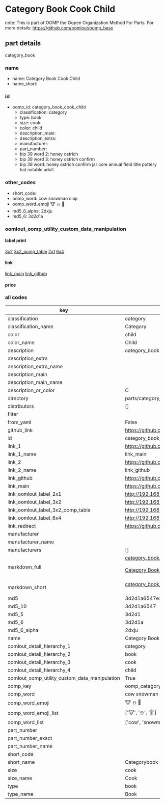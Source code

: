 # Category Book Cook Child  

note: This is part of OOMP the Oopen Organization Method For Parts. For more details: https://github.com/oomlout/oomp_base

##  part details
  



category_book



### name
* name: Category Book Cook Child
* name_short: 
### id
* oomp_id: category_book_cook_child
  * classification: category
  * type: book
  * size: cook
  * color: child
  * description_main: 
  * description_extra: 
  * manufacturer: 
  * part_number: 
  * bip 39 word 2: honey ostrich
  * bip 39 word 3: honey ostrich confirm
  * bip 39 word: honey ostrich confirm jar core annual field title pottery hat notable adult

### other_codes
* short_code: 
* oomp_word: cow snowman clap
* oomp_word_emoji :cow: :snowman: :clap:
* md5_6_alpha: 2dxju
* md5_6: 3d2d1a






### oomlout_oomp_utility_custom_data_manipulation
#### label print
[3x2](http://192.168.1.245:1112/?label=oomp%202dxju)
[3x2_oomp_table](http://192.168.1.108:1112/?label=oomp%202dxju)
[2x1](http://192.168.1.242:1112/?label=oomp%202dxju)
[6x4](http://192.168.1.55:1112/?label=oomp%202dxju)    

#### link

[link_main](https://github.com/oomlout/oomlout_oomp_version_1_messy/tree/main/parts/category_book_cook_child) [link_github](https://github.com/oomlout/oomlout_oomp_version_1_messy/tree/main/parts/category_book_cook_child)                             

#### price







### all codes 
| key | value |  
| --- | --- |  
| classification | category |  
| classification_name | Category |  
| color | child |  
| color_name | Child |  
| description | category_book |  
| description_extra |  |  
| description_extra_name |  |  
| description_main |  |  
| description_main_name |  |  
| description_or_color | C  |  
| directory | parts/category_book_cook_child |  
| distributors | [] |  
| filter |  |  
| from_yaml | False |  
| github_link | https://github.com/oomlout/oomlout_oomp_part_src/tree/main/parts/category_book_cook_child |  
| id | category_book_cook_child |  
| link_1 | https://github.com/oomlout/oomlout_oomp_version_1_messy/tree/main/parts/category_book_cook_child |  
| link_1_name | link_main |  
| link_2 | https://github.com/oomlout/oomlout_oomp_version_1_messy/tree/main/parts/category_book_cook_child |  
| link_2_name | link_github |  
| link_github | https://github.com/oomlout/oomlout_oomp_version_1_messy/tree/main/parts/category_book_cook_child |  
| link_main | https://github.com/oomlout/oomlout_oomp_version_1_messy/tree/main/parts/category_book_cook_child |  
| link_oomlout_label_2x1 | http://192.168.1.242:1112/?label=oomp%202dxju |  
| link_oomlout_label_3x2 | http://192.168.1.245:1112/?label=oomp%202dxju |  
| link_oomlout_label_3x2_oomp_table | http://192.168.1.108:1112/?label=oomp%202dxju |  
| link_oomlout_label_6x4 | http://192.168.1.55:1112/?label=oomp%202dxju |  
| link_redirect | https://github.com/oomlout/oomlout_oomp_version_1_messy/tree/main/parts/category_book_cook_child |  
| manufacturer |  |  
| manufacturer_name |  |  
| manufacturers | [] |  
| markdown_full | [category_book_cook_child](none)<br>[](none)<br>[Category Book Cook Child](none)<br><br> |  
| markdown_short | [category_book_cook_child](none)<br><br> |  
| md5 | 3d2d1a6547e2eabc259827745de73b69 |  
| md5_10 | 3d2d1a6547 |  
| md5_5 | 3d2d1 |  
| md5_6 | 3d2d1a |  
| md5_6_alpha | 2dxju |  
| name | Category Book Cook Child |  
| oomlout_detail_hierarchy_1 | category |  
| oomlout_detail_hierarchy_2 | book |  
| oomlout_detail_hierarchy_3 | cook |  
| oomlout_detail_hierarchy_4 | child |  
| oomlout_oomp_utility_custom_data_manipulation | True |  
| oomp_key | oomp_category_book_cook_child |  
| oomp_word | cow snowman clap |  
| oomp_word_emoji | :cow: :snowman: :clap: |  
| oomp_word_emoji_list | [':cow:', ':snowman:', ':clap:'] |  
| oomp_word_list | ['cow', 'snowman', 'clap'] |  
| part_number |  |  
| part_number_exact |  |  
| part_number_name |  |  
| short_code |  |  
| short_name | Categorybook |  
| size | cook |  
| size_name | Cook |  
| type | book |  
| type_name | Book |  
